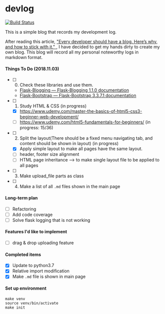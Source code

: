 # devlog
[![Build Status](https://travis-ci.org/flecho/devlog.svg?branch=master)](https://travis-ci.org/flecho/devlog)


This is a simple blog that records my development log.

After reading this article, 
["Every developer should have a blog. Here’s why, and how to stick with it."
](https://medium.freecodecamp.org/every-developer-should-have-a-blog-heres-why-and-how-to-stick-with-it-5fd55a247fbf),
I have decided to get my hands dirty to create my own blog. 
This blog will record all my personal noteworthy logs in markdown format.  


#### Things To Do (2018.11.03)
- [ ] 0. Check these libraries and use them.
    - [Flask-Blogging — Flask-Blogging 1.1.0 documentation](https://flask-blogging.readthedocs.io/en/latest/)
    - [Flask-Bootstrap — Flask-Bootstrap 3.3.7.1 documentation](https://pythonhosted.org/Flask-Bootstrap/index.html)
- [ ] 1. Study HTML & CSS (in progress)
    - [x] https://www.udemy.com/master-the-basics-of-html5-css3-beginner-web-development/
	- [ ] https://www.udemy.com/html5-fundamentals-for-beginners/ (in progress: 15/36)
- [ ] 2. Split the layout(There should be a fixed menu navigating tab, and content should be shown in layout) (in progress)
    - [x] Apply simple layout to make all pages have the same layout.
    - [ ] header, footer size alignment
    - [ ] HTML page inheritance --> to make single layout file to be applied to all pages
- [ ] 3. Make upload_file parts as class
- [ ] 4. Make a list of all `.md` files shown in the main page


#### Long-term plan
- [ ] Refactoring
- [ ] Add code coverage
- [ ] Solve flask logging that is not working

#### Features I'd like to implement
- [ ] drag & drop uploading feature

#### Completed items
- [x] Update to python3.7
- [x] Relative import modification  
- [x] Make `.md` file is shown in main page

#### Set up environment 

```
make venv
source venv/bin/activate
make init
```
